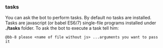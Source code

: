 ### tasks
You can ask the bot to perform tasks. By default no tasks are installed. Tasks are javascript (or babel ES6/7) single-file programs
installed under **./tasks** folder. To ask the bot to execute a task tell him:

```@bb-8 please <name of file without js> ...arguments you want to pass it```
